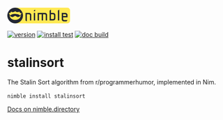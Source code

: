 [![nimble](https://raw.githubusercontent.com/knaque/nimble-tag-2/master/nimble-tag-2.png)](https://github.com/knaque/nimble-tag-2)

[![version](https://nimble.directory/ci/badges/stalinsort/version.svg)](https://nimble.directory/pkg/stalinsort)
[![install test](https://nimble.directory/ci/badges/stalinsort/nimdevel/status.svg)](https://github.com/Knaque/stalinsort)
[![doc build](https://nimble.directory/ci/badges/stalinsort/nimdevel/docstatus.svg)](https://nimble.directory/docs/stalinsort//stalinsort.html)

# stalinsort
The Stalin Sort algorithm from r/programmerhumor, implemented in Nim.

`nimble install stalinsort`

[Docs on nimble.directory](https://nimble.directory/docs/stalinsort//stalinsort.html)
